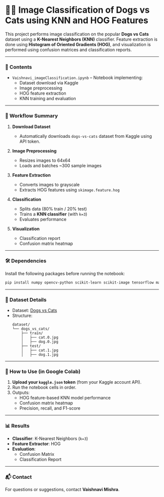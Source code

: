 
# 🐶🐱 Image Classification of Dogs vs Cats using KNN and HOG Features

This project performs image classification on the popular **Dogs vs Cats** dataset using a **K-Nearest Neighbors (KNN)** classifier. Feature extraction is done using **Histogram of Oriented Gradients (HOG)**, and visualization is performed using confusion matrices and classification reports.

---

### 📁 Contents

- `Vaishnavi_imageClassification.ipynb` – Notebook implementing:
  - Dataset download via Kaggle
  - Image preprocessing
  - HOG feature extraction
  - KNN training and evaluation

---

### 📌 Workflow Summary

1. **Download Dataset**
   - Automatically downloads `dogs-vs-cats` dataset from Kaggle using API token.

2. **Image Preprocessing**
   - Resizes images to 64x64
   - Loads and batches ~300 sample images

3. **Feature Extraction**
   - Converts images to grayscale
   - Extracts HOG features using `skimage.feature.hog`

4. **Classification**
   - Splits data (80% train / 20% test)
   - Trains a **KNN classifier** (with `k=3`)
   - Evaluates performance

5. **Visualization**
   - Classification report
   - Confusion matrix heatmap

---

### 🛠️ Dependencies

Install the following packages before running the notebook:

```bash
pip install numpy opencv-python scikit-learn scikit-image tensorflow matplotlib seaborn
```

---

### 📂 Dataset Details

- Dataset: [Dogs vs Cats](https://www.kaggle.com/datasets/salader/dogs-vs-cats)
- Structure:
  ```
  dataset/
  └── dogs_vs_cats/
      ├── train/
      │   ├── cat.0.jpg
      │   ├── dog.0.jpg
      ├── test/
      │   ├── cat.1.jpg
      │   ├── dog.1.jpg
  ```

---

### 🚀 How to Use (in Google Colab)

1. **Upload your `kaggle.json` token** (from your Kaggle account API).
2. Run the notebook cells in order.
3. Outputs:
   - HOG feature-based KNN model performance
   - Confusion matrix heatmap
   - Precision, recall, and F1-score

---

### 📊 Results

- **Classifier**: K-Nearest Neighbors (`k=3`)
- **Feature Extractor**: HOG
- **Evaluation**:
  - Confusion Matrix
  - Classification Report

---

### 📬 Contact

For questions or suggestions, contact **Vaishnavi Mishra**.
